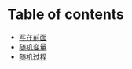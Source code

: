 # Table of contents

* [写在前面](README.md)
* [随机变量](sui-ji-bian-liang.md)
* [随机过程](sui-ji-guo-cheng.md)

